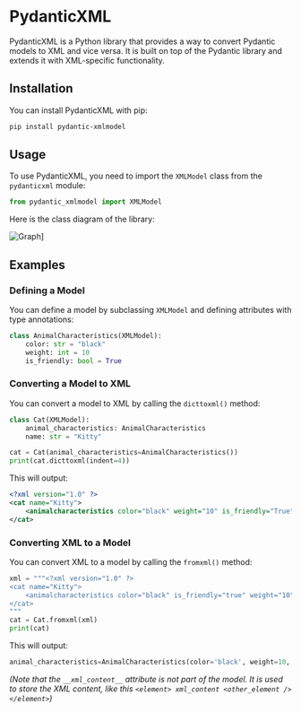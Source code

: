 # PydanticXML

PydanticXML is a Python library that provides a way to convert Pydantic models to XML and vice versa. It is built on top of the Pydantic library and extends it with XML-specific functionality.

## Installation

You can install PydanticXML with pip:

```bash
pip install pydantic-xmlmodel
```

## Usage

To use PydanticXML, you need to import the `XMLModel` class from the `pydanticxml` module:

```python
from pydantic_xmlmodel import XMLModel
```

Here is the class diagram of the library:

![Graph](https://mermaid.ink/img/pako:eNp9UstqwzAQ_BWhUxqcHzAh0NetpodeCnERG2ntiugRpHXTkObfu3ZCGpNQgSxpZnYGr7SXOhqUpdQOcn6y0CbwdRA8BkS8Vy8VK1yFBGJ_ZPoxn3tGBs1i8QcLpQJulZpolwsRwGMhVpCRD0CUeJlO11tIbb4rxX3YHSsPtxLHaQ9sMsCXaTOlvr1TfYxSpXjdkI0B3DJT-ritarqge9FI_gjOwcrhcigsRP-9rtcxEAb6J0ioFumcNeE_ZP6CNlYTReYnNhi2ujCygTjYBu06g4PFF6bMXClWMborqyZF3xvxHCgWnDs06uno_uY_s9kZkYX0mDxYw9c_9LqW9Ikea1ny1kAS61rW4cBC6Ci-7YKWJaUOC9ltDBCenssYfDaWYpJlAy4ziMOxOj2yGBrbysMv1qTMwg?type=png)]

## Examples

### Defining a Model

You can define a model by subclassing `XMLModel` and defining attributes with type annotations:

```python
class AnimalCharacteristics(XMLModel):
    color: str = "black"
    weight: int = 10
    is_friendly: bool = True
```

### Converting a Model to XML

You can convert a model to XML by calling the `dicttoxml()` method:

```python
class Cat(XMLModel):
    animal_characteristics: AnimalCharacteristics
    name: str = "Kitty"

cat = Cat(animal_characteristics=AnimalCharacteristics())
print(cat.dicttoxml(indent=4))
```

This will output:

```xml
<?xml version="1.0" ?>
<cat name="Kitty">
    <animalcharacteristics color="black" weight="10" is_friendly="True"/>
</cat>
```

### Converting XML to a Model

You can convert XML to a model by calling the `fromxml()` method:

```python
xml = """<?xml version="1.0" ?>
<cat name="Kitty">
    <animalcharacteristics color="black" is_friendly="true" weight="10"/>
</cat>
"""
cat = Cat.fromxml(xml)
print(cat)
```

This will output:

```python
animal_characteristics=AnimalCharacteristics(color='black', weight=10, is_friendly=True, __xml_content__=None) name='Kitty' __xml_content__='\n    '
```

*(Note that the `__xml_content__` attribute is not part of the model. It is used to store the XML content, like this `<element> xml_content <other_element /></element>`)*
